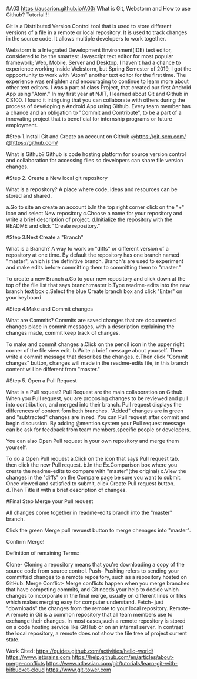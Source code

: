 #A03
https://ausarion.github.io/A03/
What is Git, Webstorm and How to use Github? Tutorial!!!

Git is a Distributed Version Control tool that is used to store different versions of a file in a remote or local repository. It is used to track changes in the source code. It allows multiple developers to work together.

Webstorm is a Integrated Development Environment(IDE) text editor, considered to be the smartest
Javascript text editor for most popular framework; Web, Mobile, Server and Desktop.
I haven't had a chance to experience working inside Webstorm, but Spring Semester of 2019, I got the 
oppportunity to work with "Atom" another text editor for the first time. The experience was enlighten
and encouraging to continue to learn more about other text editors. I was a part of class Project, that 
created our first Android App using "Atom." In my first year at NJIT, I learned about Git and Github in CS100.
I found it intriguing that you can collaborate with others during the process of developing a Android App using 
Github. Every team member has a chance and an obligation to "Commit and Contribute", to be a part of a innovating
project that is beneficial for internship programs or future employment.


#Step 1.Install Git and Create an account on Github
@https://git-scm.com/
@https://github.com/

What is Github? Github is code hosting platform for source
version control and collaboration for accessing files so
developers can share file version changes.

#Step 2.
Create a New local git repository

What is a repository? A place where code, ideas and resources 
can be stored and shared.

a.Go to site an create an account
b.In the top right corner click on the "+" icon
  and select New repository
c.Choose a name for your repository and write a 
  brief description of project.
d.Initialize the repository with the README and 
  click "Create repository."
  
  
#Step 3.Next Create a "Branch"

What is a Branch? A way to work on "diffs" or different version of a
repository at one time. By default the repository has one branch
named "master", which is the definitive branch. Branch's are used to
experiment and make edits before committing them to committing them
to "master."

To create a new Branch
a.Go to your new repository and click down
  at the top of the file list that says branch:master
b.Type readme-edits into the new branch text box
c.Select the blue Create branch box and click "Enter"
  on your keyboard
  
#Step 4.Make and Commit changes

What are Commits? Commits are saved changes that are documented changes
place in commit messages, with a description explaining the changes made,
commit keep track of changes.

To make and commit changes
a.Click on the pencil icon in the upper right corner
   of the file view edit.
b.Write a brief message about yourself. Then write a commit message
 that describes the changes.
c.Then click "Commit changes" button, changes will made
  in the readme-edits file, in this branch content will
  be different from "master."
  
#Step 5. Open a Pull Request

 What is a Pull request? Pull Request are the main collaboration
 on Github.
 When you Pull request, you are proposing changes to be
 reviewed and pull into contribution, and merged into their
 branch. Pull request displays the differences of content fom both 
 branches.
 "Added" changes are in green and "subtracted" changes are in red.
 You can Pull request after commit and begin discussion.
 By adding @mention system your Pull request message can be ask for feedback
 from team members,specific people or developers.
 
 You can also Open Pull request in your own repository and merge them
 yourself.
 
 To do a Open Pull request
 a.Click on the icon that says Pull request tab.
   then click the new Pull request.
 b.In the Ex.Comparison box where you create the readme-edits
   to compare with "master"(the original)
 c.View the changes in the "diffs" on the Compare page
   be sure you want to submit. Once viewed and satisfied
   to submit, click Create Pull request button.
 d.Then Title it with a brief description of changes.
 
 #Final Step Merge your Pull request
 
 All changes come together in readme-edits branch into the
 "master" branch.
 
 Click the green Merge pull rewuest button to
 merge chenages into "master".
 
 Confirm Merge!
 
 Definition of  remaining Terms:
 
 Clone- Cloning a repository means that you're downloading a copy of the source code from source control.
 Push- Pushing refers to sending your committed changes to a remote repository, such as a repository hosted on GitHub.
 Merge Conflict- Merge conflicts happen when you merge branches that have competing commits, and Git needs your help to 
 decide which changes to incorporate in the final merge, usually on different lines or files which makes merging easy for 
 computer understand.
 Fetch- just "downloads" the changes from the remote to your local repository.
 Remote- A remote in Git is a common repository that all team members use to exchange their changes. In most cases,such 
 a remote repository is stored on a code hosting service like GitHub or on an internal server. In contrast the local 
 repository, a remote does not show the file tree of project current state. 
 
  

 
 
 Work Cited:
 https://guides.github.com/activities/hello-world/
 https://www.jetbrains.com
 https://help.github.com/en/articles/about-merge-conflicts
 https://www.atlassian.com/git/tutorials/learn-git-with-bitbucket-cloud
 https://www.git-tower.com 

 
 

